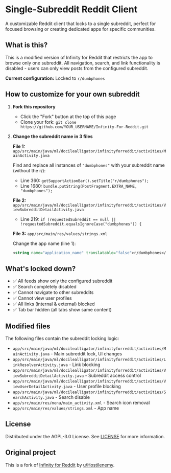 # Single-Subreddit Reddit Client

A customizable Reddit client that locks to a single subreddit, perfect for focused browsing or creating dedicated apps for specific communities.

## What is this?

This is a modified version of Infinity for Reddit that restricts the app to browse only one subreddit. All navigation, search, and link functionality is disabled - users can only view posts from the configured subreddit.

**Current configuration:** Locked to `r/dumbphones`

## How to customize for your own subreddit

1. **Fork this repository**
   - Click the "Fork" button at the top of this page
   - Clone your fork: `git clone https://github.com/YOUR_USERNAME/Infinity-For-Reddit.git`

2. **Change the subreddit name in 3 files**

   **File 1:** `app/src/main/java/ml/docilealligator/infinityforreddit/activities/MainActivity.java`

   Find and replace all instances of `"dumbphones"` with your subreddit name (without the r/):
   - Line 360: `getSupportActionBar().setTitle("r/dumbphones");`
   - Line 1680: `bundle.putString(PostFragment.EXTRA_NAME, "dumbphones");`

   **File 2:** `app/src/main/java/ml/docilealligator/infinityforreddit/activities/ViewSubredditDetailActivity.java`

   - Line 219: `if (requestedSubreddit == null || !requestedSubreddit.equalsIgnoreCase("dumbphones")) {`

   **File 3:** `app/src/main/res/values/strings.xml`

   Change the app name (line 1):
   ```xml
   <string name="application_name" translatable="false">r/dumbphones</string>
   ```

## What's locked down?

- ✅ All feeds show only the configured subreddit
- ✅ Search completely disabled
- ✅ Cannot navigate to other subreddits
- ✅ Cannot view user profiles
- ✅ All links (internal & external) blocked
- ✅ Tab bar hidden (all tabs show same content)

## Modified files

The following files contain the subreddit locking logic:

- `app/src/main/java/ml/docilealligator/infinityforreddit/activities/MainActivity.java` - Main subreddit lock, UI changes
- `app/src/main/java/ml/docilealligator/infinityforreddit/activities/LinkResolverActivity.java` - Link blocking
- `app/src/main/java/ml/docilealligator/infinityforreddit/activities/ViewSubredditDetailActivity.java` - Subreddit access control
- `app/src/main/java/ml/docilealligator/infinityforreddit/activities/ViewUserDetailActivity.java` - User profile blocking
- `app/src/main/java/ml/docilealligator/infinityforreddit/activities/SearchActivity.java` - Search disable
- `app/src/main/res/menu/main_activity.xml` - Search icon removal
- `app/src/main/res/values/strings.xml` - App name

## License

Distributed under the AGPL-3.0 License. See [LICENSE](LICENSE) for more information.

## Original project

This is a fork of [Infinity for Reddit](https://github.com/Docile-Alligator/Infinity-For-Reddit) by [u/Hostilenemy](https://www.reddit.com/user/Hostilenemy).

